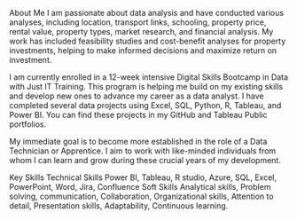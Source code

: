 
<!---
Mugililam/Mugililam is a ✨ special ✨ repository because its `README.md` (this file) appears on your GitHub profile.
You can click the Preview link to take a look at your changes.
--->

About Me
I am passionate about data analysis and have conducted various analyses, including location, transport links, schooling, property price, rental value, property types, market research, and financial analysis. My work has included feasibility studies and cost-benefit analyses for property investments, helping to make informed decisions and maximize return on investment.

I am currently enrolled in a 12-week intensive Digital Skills Bootcamp in Data with Just IT Training. This program is helping me build on my existing skills and develop new ones to advance my career as a data analyst. I have completed several data projects using Excel, SQL, Python, R, Tableau, and Power BI. You can find these projects in my GitHub and Tableau Public portfolios.

My immediate goal is to become more established in the role of a Data Technician or Apprentice. I aim to work with like-minded individuals from whom I can learn and grow during these crucial years of my development.

Key Skills
Technical Skills
Power BI, Tableau, R studio, Azure, SQL, Excel, PowerPoint, Word, Jira, Confluence 
Soft Skills
Analytical skills, Problem solving, communication, Collaboration, Organizational skills, Attention to detail, Presentation skills, Adaptability, Continuous learning.






